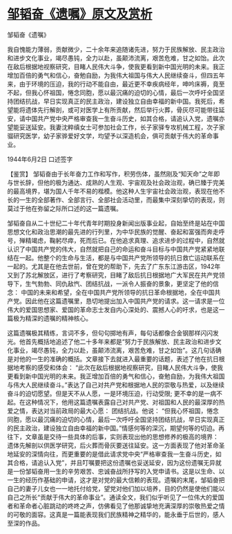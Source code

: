 # [邹韬奋《遗嘱》原文及赏析](https://www.vrrw.net/wx/10373.html)

邹韬奋《遗嘱》

我自愧能力薄弱，贡献微少，二十余年来追随诸先进，努力于民族解放、民主政治和进步文化事业，竭尽愚钝，全力以赴，虽颠沛流离，艰苦危难，甘之如饴。此次在敌后根据地视察研究，目睹人民伟大斗争，使我更看到新中国光明的未来。我正增加百倍的勇气和信心，奋勉自励，为我伟大祖国与伟大人民继续奋斗，但四五年来，由于环境的压迫，我的行动不能自由，最近更不幸疾病经年，呻吟床褥，竟至不起，但我心怀祖国，惓念同胞，愿以最沉痛的迫切的心情，最后一次呼吁全国坚持团结抗战，早日实现真正的民主政治，建设独立自由幸福的新中国。我死后，希望能将遗体先行解剖，或可对医学上有所贡献，然后举行火葬，骨灰尽可能带往延安，请中国共产党中央严格审查我一生奋斗历史，如其合格，请追认入党，遗嘱亦望能妥送延安。我妻沈粹缜女士可参加社会工作，长子家驿专攻机械工程，次子家骝研究医学，幼子家骅爱好文学，均望予以深造机会，俱可贡献于伟大的革命事业。

1944年6月2日 口述签字



【鉴赏】 邹韬奋由于长年奋力工作和写作，积劳伤体，虽然刚及“知天命”之年即与世长辞，但他的极为通达、成熟的人生观、宇宙观及社会政治观，确已臻于完美的最高境界，堪为国人千年不易的楷模。他这种人生宇宙社会政治观，表现在他不长的一生的全部著作、全部言行、全部社会活动里，而最集中深刻挚切的表现，则莫过于他在弥留之际所口述的这一篇遗嘱。

邹韬奋自从二十世纪二十年代青年时期投身新闻出版事业起，自始至终是站在中国思想文化和政治思潮的最先进的行列里，为中华民族的觉醒、奋起和富强而奔走呼号，殚精竭虑，鞠躬尽瘁，死而后已。在他追求真理、追求进步的过程中，自然就认识了中国共产党的伟大，自然就把自己的命运和奋斗目标与中国共产党紧紧地联结在一起。他整个的生命与生活，都是与中国共产党所领导的抗日救亡运动联系在一起的。尤其是在他去世前，曾在党的帮助下，先去了广东东江游击区，1942年又到了苏北解放区，进行了考察研究，目睹了敌后抗日根据地广大军民在共产党领导下，生气勃勃、同仇敌忾、团结抗战，一派令人振奋的景象，更坚定了他的信念： 中国的未来和希望，全在中国共产党所领导的抗日革命根据地，全在中国共产党。因此他在这篇遗嘱里，恳切地提出加入中国共产党的请求。这一请求是一位伟大的爱国思想家、爱国的革命志士发自内心深处的、震撼人心的吁求，也是这一篇极为精深的遗嘱的精神核心。

这篇遗嘱极其精练，言词不多，但句句掷地有声，每句话都像合金钢那样闪闪发光。他首先概括地追述了他二十多年来都是“努力于民族解放、民主政治和进步文化事业，竭尽愚钝，全力以赴，虽颠沛流离，艰苦危难，甘之如饴”。这几句话确是对他的一生的准确的概括。文章接下去就进入最重要的话题，表述了他在抗日根据地考察的感受和体会： “此次在敌后根据地视察研究，目睹人民伟大斗争，使我更看到新中国光明的未来。我正增加百倍的勇气和信心，奋勉自励，为我伟大祖国与伟大人民继续奋斗。”表达了自己对共产党和根据地人民的崇敬与热爱，以及继续奋斗的迫切愿望。但是天不从人愿，一是环境压迫，行动受限; 更不幸的是一病不起。在这种情况下，他用这篇遗嘱表露自己对共产党、对祖国和人民的最深厚的热爱之情，表达对当前政局的最大心愿： 团结抗战。他说： “但我心怀祖国，惓念同胞，愿以最沉痛的迫切的心情，最后一次呼吁全国坚持团结抗战，早日实现真正的民主政治，建设独立自由幸福的新中国。”情感何等的深沉，期望何等的切迫。再往下，文章虽是交待一些具体的后事，实则表现出他的思想修养的极高的境界： 遗体先解剖以供医学研究，后火葬而骨灰要送往延安。这一方面表现了他对革命圣地延安的深情向往，而更重要的是借此请求党中央“严格审查我一生奋斗历史，如其合格，请追认入党”，并且叮嘱要把这份遗嘱也妥送延安，因为这份遗嘱无异就是一份邹韬奋用一生的辛劳艰苦、忠诚奋战所抒写的入党申请书。这是以生命、以一生的经历作基础的申请，这才是对党的最大信赖的表现。遗嘱的末尾，邹韬奋把自己的妻子儿女也一一地托付给党，望党对他们加以培养，目的仍然是使他们能以自己之所长“贡献于伟大的革命事业”。通读全文，我们似乎听见了一位伟大的爱国者和革命者心脏跳动的咚咚之声，仿佛看见了他那诚挚地充满深厚的崇敬热爱之情的可敬的面容。这真是一篇能表现我们民族精神之精华的，能永垂于后世的，感人至深的作品。

